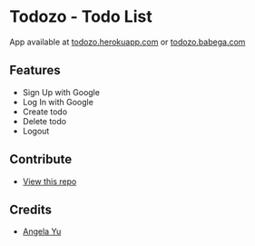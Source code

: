 # Todozo - Todo List
App available at [todozo.herokuapp.com](https://todozo.herokuapp.com) or [todozo.babega.com](https://todozo.babega.com)

## Features
- Sign Up with Google
- Log In with Google
- Create todo
- Delete todo
- Logout

## Contribute
- [View this repo](https://github.com/firstcontributions/first-contributions)

## Credits
- [Angela Yu](https://github.com/angelabauer)

